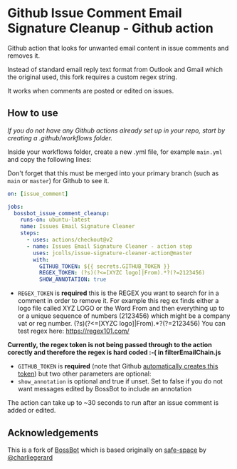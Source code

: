 # Github Issue Comment Email Signature Cleanup - Github action

Github action that looks for unwanted email content in issue comments and removes it.

Instead of standard email reply text format from Outlook and Gmail which the original used, this fork requires a custom regex string.

It works when comments are posted or edited on issues.

## How to use

_If you do not have any Github actions already set up in your repo, start by creating a .github/workflows folder._

Inside your workflows folder, create a new .yml file, for example `main.yml` and copy the following lines:

Don't forget that this must be merged into your primary branch (such as `main` or `master`) for Github to see it.

```yml
on: [issue_comment]

jobs:
  bossbot_issue_comment_cleanup:
    runs-on: ubuntu-latest
    name: Issues Email Signature Cleaner
    steps:
      - uses: actions/checkout@v2
      - name: Issues Email Signature Cleaner - action step
        uses: jcolls/issue-signature-cleaner-action@master
        with:
          GITHUB_TOKEN: ${{ secrets.GITHUB_TOKEN }}
          REGEX_TOKEN: (?s)(?<=[XYZC logo]|From).*?(?=2123456)
          SHOW_ANNOTATION: true
```
- `REGEX_TOKEN` is **required** this is the REGEX you want to search for in a comment in order to remove it.
 For example this reg ex finds either a logo file called XYZ LOGO or the Word From and then everything up to or a unique sequence of numbers (2123456) which might be a company vat or reg number.  (?s)(?<=[XYZC logo]|From).*?(?=2123456)
You can test regex here: https://regex101.com/

**Currently, the regex token is not being passed through to the action corectly and therefore the regex is hard coded :-( in filterEmailChain.js**

- `GITHUB_TOKEN` is **required** (note that
  Github [automatically creates this token](https://docs.github.com/en/free-pro-team@latest/actions/reference/authentication-in-a-workflow#:~:text=and%20use%20secrets.-,About%20the%20GITHUB_TOKEN%20secret,authenticate%20in%20a%20workflow%20run.&text=The%20token's%20permissions%20are%20limited,%22Permissions%20for%20the%20GITHUB_TOKEN%20.%22))
  but two other parameters are optional:
- `show_annotation` is optional and true if unset. Set to false if you do not want messages edited by BossBot to include
  an annotation
  
The action can take up to ~30 seconds to run after an issue comment is added or edited.

## Acknowledgements
This is a fork of [BossBot](https://github.com/banagale/bossbot-action) which is based originally on [safe-space](https://github.com/charliegerard/safe-space)
by [@charliegerard](https://github.com/charliegerard)
